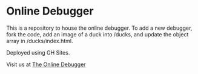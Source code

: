 # Online Debugger
This is a repository to house the online debugger. To add a new debugger, fork the code, add an image of a duck into /ducks, and update the object array in /ducks/index.html.

Deployed using GH Sites.

Visit us at [The Online Debugger](http://onlinedebugger.xyz/)